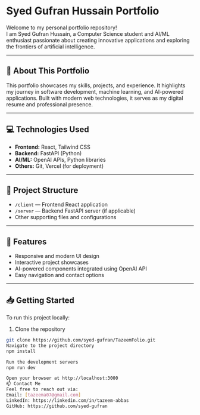 # Syed Gufran Hussain Portfolio

Welcome to my personal portfolio repository!  
I am Syed Gufran Hussain, a Computer Science student and AI/ML enthusiast passionate about creating innovative applications and exploring the frontiers of artificial intelligence.

---

## 🚀 About This Portfolio

This portfolio showcases my skills, projects, and experience. It highlights my journey in software development, machine learning, and AI-powered applications. Built with modern web technologies, it serves as my digital resume and professional presence.

---

## 💻 Technologies Used

- **Frontend:** React, Tailwind CSS  
- **Backend:** FastAPI (Python)  
- **AI/ML:** OpenAI APIs, Python libraries  
- **Others:** Git, Vercel (for deployment)

---

## 📂 Project Structure

- `/client` — Frontend React application  
- `/server` — Backend FastAPI server (if applicable)  
- Other supporting files and configurations

---

## 🚀 Features

- Responsive and modern UI design  
- Interactive project showcases  
- AI-powered components integrated using OpenAI API  
- Easy navigation and contact options

---

## 📥 Getting Started

To run this project locally:

1. Clone the repository  
```bash
git clone https://github.com/syed-gufran/TazeemFolio.git
Navigate to the project directory
npm install

Run the development servers
npm run dev

Open your browser at http://localhost:3000 
📫 Contact Me
Feel free to reach out via:
Email: [tazeema07@gmail.com]
LinkedIn: https://linkedin.com/in/tazeem-abbas
GitHub: https://github.com/syed-gufran



